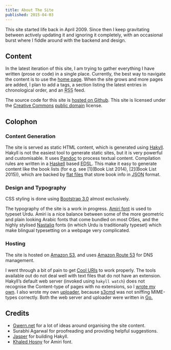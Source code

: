 ```yaml
---
title: About The Site
published: 2015-04-03
---
```


This site started life back in April 2009. Since then I keep gravitating between actively updating it and ignoring it completely, with an occasional burst where I fiddle around with the backend and design.

## Content
In the latest iteration of this site, I am trying to gather everything I have written (prose or code) in a single place. Currently, the best way to navigate the content is to use the [home page](/). When the site grows and more pages are added, I plan to add a tags, a section listing the latest entries in chronological order, and an <abbr title="Really Simple Syndication">RSS</abbr> feed.

The source code for this site is [hosted on Github][github-url]. This site is licensed under the [Creative Commons][cc] [public domain][cc0] license.

[github-url]:https://github.com/deepakjois/website
[cc]: http://en.wikipedia.org/wiki/Creative%20Commons
[cc0]: http://creativecommons.org/about/cc0

## Colophon

### Content Generation
The site is served as static HTML content, which is generated using [Hakyll][hakyll]. Hakyll is not the easiest tool to generate static sites, but it is very powerful and customisable. It uses [Pandoc][pandoc] to process textual content. Compilation rules are written in a [Haskell][haskell] based <abbr title="Embedded Domain Specific Language">EDSL</abbr>. This make it easy to generate content like the book lists (for e.g. see [1](Book List 2014), [2](Book List 2015)), which are backed by [flat files][flat-files] that store book info in <abbr title="Javascript Object Notation">JSON</abbr> format.

[hakyll]:http://jaspervdj.be/hakyll/
[haskell]:https://www.haskell.org
[pandoc]:http://johnmacfarlane.net/pandoc/
[flat-files]:https://github.com/deepakjois/website/tree/master/data

### Design and Typography
CSS styling is done using [Bootstrap 3.0][bootstrap] almost exclusively.

The typography of the site is a work in progress. [Amiri font][amiri] is used to typeset Urdu. Amiri is a nice balance between some of the more geometric and plain looking Arabic fonts that come bundled on most OSes, and the highly stylised [Nastaliq][nastaliq] fonts (in which Urdu is traditionally typeset) which make blingual typesetting on a webpage very complicated.

[bootstrap]:http://getbootstrap.com
[amiri]: http://www.amirifont.org/
[nastaliq]: http://en.wikipedia.org/wiki/Nasta%CA%BFl%C4%ABq_script

### Hosting
The site is hosted on [Amazon S3][s3], and uses [Amazon Route 53][route53] for DNS management.

[s3]:http://aws.amazon.com/s3/
[route53]:http://aw.amazon.com/route53/

I went through a bit of pain to get [Cool URIs][cool-uris] to work properly. The tools available out do not deal well with text files that do not have an extension. Hakyll’s default web server (invoked using `hakyll watch`) does not recognise the Content-type of pages with no extensions, so I [wrote my own][serve.go]. I also wrote my own [uploader][upload.go], because [s3cmd][] was not sniffing MIME-types correctly. Both the web server and uploader were written in [Go.][go]

[cool-uris]:http://www.w3.org/Provider/Style/URI.html
[go]:http://golang.org/
[serve.go]:https://github.com/deepakjois/website/blob/master/serve.go
[upload.go]:https://github.com/deepakjois/website/blob/master/upload.go
[s3cmd]: http://s3tools.org

## Credits

* [Gwern.net][gwern] for a lot of ideas around organising the site content.
* Surabhi Agarwal for  proofreading and providing helpful suggestions.
* [Jasper][jasper] for building Hakyll.
* [Khaled Hosny][hosny] for Amiri font.

[gwern]:http://gwern.net
[jasper]: http://jaspervdj.be
[hosny]: http://www.khaledhosny.org/
